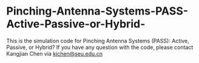 # Pinching-Antenna-Systems-PASS-Active-Passive-or-Hybrid-
This is the simulation code for Pinching Antenna Systems (PASS): Active, Passive, or Hybrid? If you have any question with the code, please contact Kangjian Chen via kjchen@seu.edu.cn

